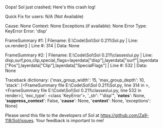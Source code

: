 Oops! Sol just crashed;
Here's this crash log!

Quick Fix for users: N/A (Not Available)

Cause: None
Context: None
Exceptions (if available): None
Error Type: KeyError
Error: 'disp'

FrameSummary #1:
  | Filename: E:\Code\Sol\Sol 0.211\Sol.py
  | Line: ux.render()
  | Line #: 314
  | Data: None

FrameSummary #2:
  | Filename: E:\Code\Sol\Sol 0.211\classes\ui.py
  | Line: disp,surf,pos,clip,special_flags=layerdata["disp"],layerdata["surf"],layerdata["Pos"],layerdata["Clip"],layerdata["SpecialFlags"]
  | Line #: 532
  | Data: None

Traceback dictionary: {'max_group_width': 15, 'max_group_depth': 10, 'stack': [<FrameSummary file E:\Code\Sol\Sol 0.211\Sol.py, line 314 in <module>>, <FrameSummary file E:\Code\Sol\Sol 0.211\classes\ui.py, line 532 in render>], 'exc_type': <class 'KeyError'>, '_str': "'disp'", '__notes__': None, '__suppress_context__': False, '__cause__': None, '__context__': None, 'exceptions': None}


Please send this file to the developers of Sol at https://github.com/Za9-118/Sol/issues.
Your feedback is important to me!